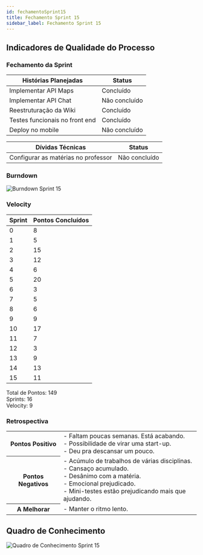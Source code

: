 ```yaml
---
id: fechamentoSprint15
title: Fechamento Sprint 15
sidebar_label: Fechamento Sprint 15
---
```


## Indicadores de Qualidade do Processo

### Fechamento da Sprint

| Histórias Planejadas | Status |
|----------------------|--------|
| Implementar API Maps | Concluído |
| Implementar API Chat | Não concluído |
| Reestruturação da Wiki | Concluído |
| Testes funcionais no front end | Concluído |
| Deploy no mobile | Não concluído |


| Dívidas Técnicas | Status |
|---|---|
| Configurar as matérias no professor | Não concluído |

### Burndown

![Burndown Sprint 15](https://raw.githubusercontent.com/fga-eps-mds/2020.1-Conecta-Ensina-Wiki/master/website/static/img/sprints/burndown_sprint15.png)

### Velocity

| Sprint | Pontos Concluídos |
|--------|-------------------|
| 0 | 8 |
| 1 | 5 |
| 2 | 15 |
| 3 | 12 |
| 4 | 6 |
| 5 | 20 |
| 6 | 3 |
| 7 | 5 |
| 8 | 6 |
| 9 | 9 |
| 10 | 17 |
| 11 | 7 |
| 12 | 3 |
| 13 | 9 |
| 14 | 13 |
| 15 | 11 |

Total de Pontos: 149 <br>
Sprints: 16 <br>
Velocity: 9 <br>

### Retrospectiva

<table>
<tr>

<th> Pontos Positivo  </th>
<td>
- Faltam poucas semanas. Está acabando. <br>
- Possibilidade de virar uma start-up. <br>
- Deu pra descansar um pouco. <br>
</td>
</tr>

<tr>
<th> Pontos Negativos </th>
<td>
- Acúmulo de trabalhos de várias disciplinas. <br>
- Cansaço acumulado. <br>
- Desânimo com a matéria. <br>
- Emocional prejudicado. <br>
- Mini-testes estão prejudicando mais que ajudando. <br>
</td>
</tr>

<tr>
<th> A Melhorar </th>
<td>
- Manter o ritmo lento. <br>
</td>
</tr>
</table>

## Quadro de Conhecimento

![Quadro de Conhecimento Sprint 15](https://raw.githubusercontent.com/fga-eps-mds/2020.1-Conecta-Ensina-Wiki/master/website/static/img/sprints/quadro_de_conhecimento_sprint15.png)
